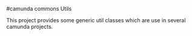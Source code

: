 #camunda commons Utils

This project provides some generic util classes which are use in several camunda projects.
